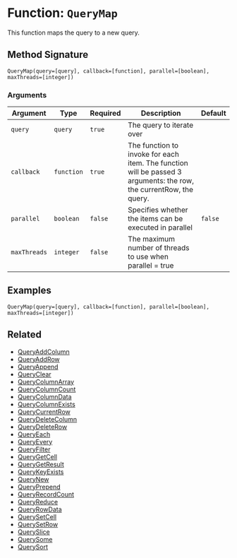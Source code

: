 [comment]: # (Note: This documentation is generated dynamically in the build process.  To modify the contents, change the javadoc on the _invoke method of the BIF class)

# Function: `QueryMap`

This function maps the query to a new query.

## Method Signature
```
QueryMap(query=[query], callback=[function], parallel=[boolean], maxThreads=[integer])
```
### Arguments

| Argument | Type | Required | Description | Default |
|----------|------|----------|-------------|---------|
| `query` | `query` | `true` | The query to iterate over |  |
| `callback` | `function` | `true` | The function to invoke for each item. The function will be passed 3 arguments: the row, the currentRow, the query. |  |
| `parallel` | `boolean` | `false` | Specifies whether the items can be executed in parallel | `false` |
| `maxThreads` | `integer` | `false` | The maximum number of threads to use when parallel = true |  |

## Examples

```
QueryMap(query=[query], callback=[function], parallel=[boolean], maxThreads=[integer])
```

## Related
  * [QueryAddColumn](boxlang-language/reference/built-in-functions/QueryAddColumn.md)
  * [QueryAddRow](boxlang-language/reference/built-in-functions/QueryAddRow.md)
  * [QueryAppend](boxlang-language/reference/built-in-functions/QueryAppend.md)
  * [QueryClear](boxlang-language/reference/built-in-functions/QueryClear.md)
  * [QueryColumnArray](boxlang-language/reference/built-in-functions/QueryColumnArray.md)
  * [QueryColumnCount](boxlang-language/reference/built-in-functions/QueryColumnCount.md)
  * [QueryColumnData](boxlang-language/reference/built-in-functions/QueryColumnData.md)
  * [QueryColumnExists](boxlang-language/reference/built-in-functions/QueryColumnExists.md)
  * [QueryCurrentRow](boxlang-language/reference/built-in-functions/QueryCurrentRow.md)
  * [QueryDeleteColumn](boxlang-language/reference/built-in-functions/QueryDeleteColumn.md)
  * [QueryDeleteRow](boxlang-language/reference/built-in-functions/QueryDeleteRow.md)
  * [QueryEach](boxlang-language/reference/built-in-functions/QueryEach.md)
  * [QueryEvery](boxlang-language/reference/built-in-functions/QueryEvery.md)
  * [QueryFilter](boxlang-language/reference/built-in-functions/QueryFilter.md)
  * [QueryGetCell](boxlang-language/reference/built-in-functions/QueryGetCell.md)
  * [QueryGetResult](boxlang-language/reference/built-in-functions/QueryGetResult.md)
  * [QueryKeyExists](boxlang-language/reference/built-in-functions/QueryKeyExists.md)
  * [QueryNew](boxlang-language/reference/built-in-functions/QueryNew.md)
  * [QueryPrepend](boxlang-language/reference/built-in-functions/QueryPrepend.md)
  * [QueryRecordCount](boxlang-language/reference/built-in-functions/QueryRecordCount.md)
  * [QueryReduce](boxlang-language/reference/built-in-functions/QueryReduce.md)
  * [QueryRowData](boxlang-language/reference/built-in-functions/QueryRowData.md)
  * [QuerySetCell](boxlang-language/reference/built-in-functions/QuerySetCell.md)
  * [QuerySetRow](boxlang-language/reference/built-in-functions/QuerySetRow.md)
  * [QuerySlice](boxlang-language/reference/built-in-functions/QuerySlice.md)
  * [QuerySome](boxlang-language/reference/built-in-functions/QuerySome.md)
  * [QuerySort](boxlang-language/reference/built-in-functions/QuerySort.md)
